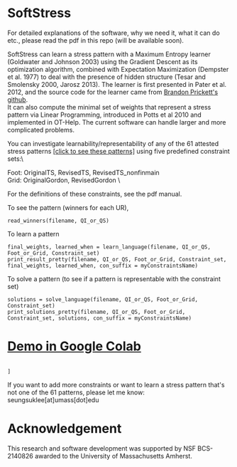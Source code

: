 # SoftStress
For detailed explanations of the software, why we need it, what it can do etc., please read the pdf in this repo (will be available soon). 

SoftStress can learn a stress pattern with a Maximum Entropy learner (Goldwater and Johnson 2003) using the Gradient Descent as its optimization algorithm, combined with Expectation Maximization (Dempster et al. 1977) to deal with the presence of hidden structure (Tesar and Smolensky 2000, Jarosz 2013). The learner is first presented in Pater et al. 2012, and the source code for the learner came from [Brandon Prickett's github](https://github.com/blprickett/Hidden-Structure-MaxEnt). \
It can also compute the minimal set of weights that represent a stress pattern via Linear Programming, introduced in Potts et al 2010 and implemented in OT-Help. The current software can handle larger and more complicated problems. 

You can investigate learnability/representability of any of the 61 attested stress patterns [[click to see these patterns]](https://docs.google.com/spreadsheets/d/1S6ZATuLHsgWLTHFUazIvdQwL-Gkr5H2XmsrDtYzQ8qI/edit#gid=594535280) using five predefined constraint sets:\

Foot: OriginalTS, RevisedTS, RevisedTS_nonfinmain\
Grid: OriginalGordon, RevisedGordon \

For the definitions of these constraints, see the pdf manual.

To see the pattern (winners for each UR), 
```
read_winners(filename, QI_or_QS)
```
To learn a pattern
```
final_weights, learned_when = learn_language(filename, QI_or_QS, Foot_or_Grid, Constraint_set)
print_result_pretty(filename, QI_or_QS, Foot_or_Grid, Constraint_set, final_weights, learned_when, con_suffix = myConstraintsName)
```
To solve a pattern (to see if a pattern is representable with the constraint set)
```
solutions = solve_language(filename, QI_or_QS, Foot_or_Grid, Constraint_set)
print_solutions_pretty(filename, QI_or_QS, Foot_or_Grid, Constraint_set, solutions, con_suffix = myConstraintsName)
```
# [Demo in Google Colab](https://colab.research.google.com/drive/10kKmw0Eeb4F-8F99WxRzdu31Tlcnp6ff?usp=sharing)
```

]
```
If you want to add more constraints or want to learn a stress pattern that's not one of the 61 patterns, please let me know: seungsuklee[at]umass[dot]edu
# Acknowledgement
This research and software development was supported by NSF BCS-2140826 awarded to the University of Massachusetts Amherst.
